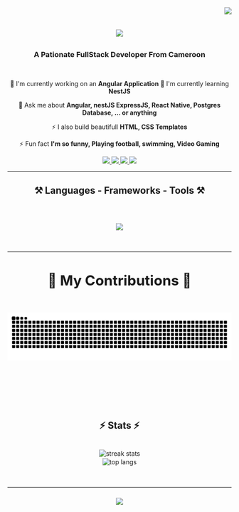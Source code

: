 <img align="right" src="https://visitor-badge.laobi.icu/badge?page_id=mawalou14.mawalou14&format=true" />

<h1 align="center" >
  <a href="https://git.io/typing-svg">
    <img src="https://readme-typing-svg.demolab.com/?font=Righteous&size=35&center=true&vCenter=true&width=500&height=70&duration=4000&lines=Hi+There+Welcome!+👋;I'm+mawalou14!" />
  </a>
</h1>

<h3 align="center">A Pationate FullStack Developer From Cameroon</h3>

<br/>

<div align="center">
  
  🔭 I'm currently working on an **Angular Application**
  🌱 I'm currently learning **NestJS**
  
  💬 Ask me about **Angular, nestJS ExpressJS, React Native, Postgres Database, ... or anything**

  ⚡ I also build beautifull **HTML, CSS Templates**

  ⚡ Fun fact **I'm so funny, Playing football, swimming, Video Gaming**  
  
</div>

<div align="center">
  <a href="mailto:mohamadou.awalou@africaleadcorporation.com">
    <img src="https://img.shields.io/badge/Gmail-D14836?style=for-the-badge&logo=gmail&logoColor=white"/>
  </a>
  
   <a href="https://github.com/mawalou14">
    <img src="https://img.shields.io/badge/GitHub-100000?style=for-the-badge&logo=github&logoColor=white"/>
  </a>
   <a href="https://www.linkedin.com/in/mawalou14">
    <img src="https://img.shields.io/badge/LinkedIn-0077B5?style=for-the-badge&logo=linkedin&logoColor=white"/>
  </a>
  
   <a href="https://pin.it/2hQBuyo">
    <img src="https://img.shields.io/badge/Pinterest-%23E60023.svg?&style=for-the badge&logo=Pinterest&logoColor=white"/>
  </a>
</div>
<hr />
<h2 align="center">⚒️ Languages - Frameworks - Tools ⚒️<h2>
  <br />
  <div align="center">
    <a href="https://skillicons.dev">
      <img align="center" src="https://skillicons.dev/icons?i=css,html,js,php,ts,bootstrap,angular,nestjs,nodejs,react,git,github,docker,figma,firebase,heroku,kubernetes,mongodb,mysql,netlify,nodejs,ps,postgres,postman,vscode,wordpress,androidstudio,githubactions&perline=8" />
      <br/>
      </a>
  </div>

  <br/>

  <hr />
<div align="center">
  <h2>🐍 My Contributions 🐍</h2>

  <br>
  <img alt="snake eating my contributions" src="https://raw.githubusercontent.com/mawalou14/mawalou14/output/github-contribution-grid-snake.svg" />

  <br/><br/><br/>
</div>

<h2 align="center">⚡ Stats ⚡ </h2>
<br>
<div align="center">
  <img width=390 src="https://streak-stats.demolab.com/?user=mawalou14&count_private=true&theme=radical&border_radius=10" alt="streak stats" 
  <img width=390 src="https://github-readme-stats.vercel.app/api?username=mawalou14&count_private=true&show_icons=true&theme=radical&rank_icon=github&border_radius=10" alt="readme stats" />
  <br/>
  <img width=325 align="center" src="https://github-readme-stats.vercel.app/api/top-langs/?username=mawalou14&langs_count=8&layout=compact&theme=radical&border_radius=10&size_weight=0.5&count_weight=0.5&exclude_repo=github-readme-stats" alt="top langs" />
</div>

<br/>
<br/>

<hr/>

<h3 align="center">
  <a href="https://git.io/typing-svg">
   <img src="https://readme-typing-svg.demolab.com/?font=Righteous&size=35&center=true&vCenter=true&width=500&height=70&duration=4000&lines=Thanks+For+Visiting!+👋;I'm+always+Down+To+Collab+:)" />
  </a>
</h3>
<br/>







  
